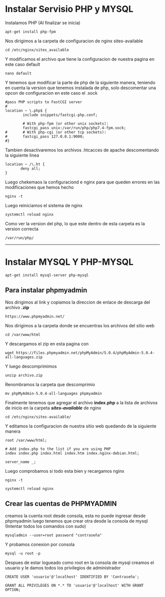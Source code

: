 # Instalar Servisio PHP y MYSQL

Instalamos PHP (Al finalizar se inicia)

`apt-get install php-fpm`

Nos dirigimos a la carpeta de configuracion de nginx sites-available

```
cd /etc/nginx/sites_available
```

Y modificamos el archivo que tiene la configuracion de nuestra pagina en este caso default

`nano default`

Y tenemos que modificar la parte de php de la siguiente manera, teniendo en cuenta la version que tenemos instalada de php, solo descomentar una opcon de configuracion en este caso el .sock

```
#pass PHP scripts to FastCGI server
#
location ~ \.php$ {
        include snippets/fastcgi-php.conf;
        
        # With php-fpm (or other unix sockets):
        fastcgi_pass unix:/var/run/php/php7.4-fpm.sock;
#       # With php-cgi (or other tcp sockets):
#       fastcgi_pass 127.0.0.1:9000;
#}
```

Tambien desactivaremos los archivos .htcacces de apache descomentando la siguiente linea

```
location ~ /\.ht {
       deny all;
}
```
Luego chekemaos la configuraciond e nginx para que queden errores en las modificaciones que hemos hecho

```
nginx -t
```

Luego reiniciamos el sistema de nginx
```
systemctl reload nginx
```
Como ver la version del php, lo que este dentro de esta carpeta es la version correcta

```
/var/run/php/
```



------



# Instalar MYSQL Y PHP-MYSQL

```
apt-get install mysql-server php-mysql
```

## Para instalar phpmyadmin

Nos dirigimos al link y copiamos la direccion de enlace de descarga del archivo **.zip**
```
https://www.phpmyadmin.net/
```

Nos dirigimos a la carpeta donde se encuentras los archivos del sitio web
```
cd /var/www/html
```
Y descargamos el zip en esta pagina con

```
wget https://files.phpmyadmin.net/phpMyAdmin/5.0.4/phpMyAdmin-5.0.4-all-languages.zip
```

Y luego descomprimimos
```
unzip archivo.zip
```
Renombramos la carpeta que descomprimio

```
mv phpMyAdmin-5.0.4-all-languages phpmyadmin
```
Finalmente tenemos que agregar el archivo **index.php** a la lista de archivos de inicio en la carpeta ***sites-available*** de nginx

```
cd /etc/nginx/sites-available/
```

Y editamos la configuracion de nuestra sitio web
quedando de la siguiente manera
```
root /var/www/html;

# Add index.php to the list if you are using PHP
index index.php index.html index.htm index.nginx-debian.html;

server_name _;
```

Luego comprobamos si todo esta bien y recargamos nginx
```
nginx -t
```
```
systemctl reload nginx
```

## Crear las cuentas de PHPMYADMIN

creamos la cuenta root desde consola, esta no puede ingresar desde phpmyadmin luego tenemos que crear otra desde la consola de mysql (Intentar todos los comandos con sudo)

```
mysqladmin --user=root password "contraseña"
```

Y probamos conexion por consola

```
mysql -u root -p
```

Despues de estar logueado como root en la consola de mysql creamos el usuario y le damos todos los privilegios de administrador

```
CREATE USER 'usuario'@'localhost' IDENTIFIED BY 'Contraseña';
```

```
GRANT ALL PRIVILEGES ON *.* TO 'usuario'@'localhost' WITH GRANT OPTION;
```